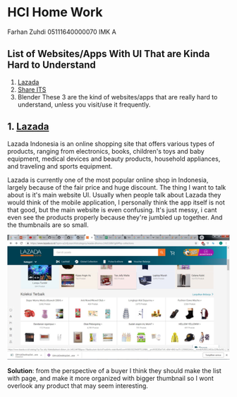 # HCI Home Work
Farhan Zuhdi 05111640000070 IMK A

## List of Websites/Apps With UI That are Kinda Hard to Understand
1. [Lazada](https://www.lazada.co.id/)
2. [Share ITS](http://share.its.ac.id/)
3. Blender
These 3 are the kind of websites/apps that are really hard to understand, unless you visit/use it frequently.
## 1. [Lazada](https://www.lazada.co.id/)
Lazada Indonesia is an online shopping site that offers various types of products, ranging from electronics, books, children's toys and baby equipment, medical devices and beauty products, household appliances, and traveling and sports equipment.

Lazada is currently one of the most popular online shop in Indonesia, largely because of the fair price and huge discount. The thing I want to talk about is it's main website UI. Usually when people talk about Lazada they would think of the mobile application, I personally think the app itself is not that good, but the main website is even confusing. It's just messy, i cant even see the products properly because they're jumbled up together. And the thumbnails are so small.

![alt text](https://github.com/hci-a-if-its-2019/assignment-0-trus25/blob/master/Images/Lazada.jpg)

**Solution**: from the perspective of a buyer I think they should make the list with page, and make it more organized with bigger thumbnail so I wont overlook any product that may seem interesting.
